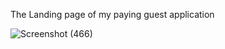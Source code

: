 The Landing page of my paying guest application

![Screenshot (466)](https://user-images.githubusercontent.com/33152048/161470247-ad8d7c8c-ff39-4aff-9f2c-eebaa0544a1c.png)

